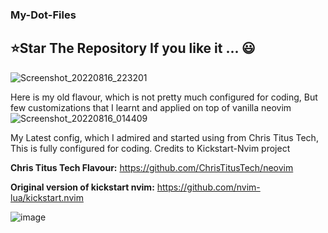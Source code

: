 ### My-Dot-Files

## **⭐Star The Repository If you like it ... 😃**   


![Screenshot_20220816_223201](https://user-images.githubusercontent.com/40629789/184937150-310a7f99-0c85-402e-9fde-85b984e29d33.png)

Here is my old flavour, which is not pretty much configured for coding, But few customizations that I learnt and applied on top of vanilla neovim
![Screenshot_20220816_014409](https://user-images.githubusercontent.com/40629789/184710644-f9cb8af2-e439-4f4c-a196-75070f101cee.png)

My Latest config, which I admired and started using from Chris Titus Tech, This is fully configured for coding. Credits to Kickstart-Nvim project

**Chris Titus Tech Flavour:** https://github.com/ChrisTitusTech/neovim

**Original version of kickstart nvim:** https://github.com/nvim-lua/kickstart.nvim

![image](https://github.com/Ajay-056/My-Dot-Files/assets/40629789/ba1d0611-cc78-4bf1-bc51-be44d8c7ae43)



     
